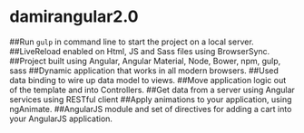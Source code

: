 # damirangular2.0
##Run `gulp` in command line to start the project on a local server. 
##LiveReload enabled on Html, JS and Sass files using BrowserSync.
##Project built using Angular, Angular Material, Node, Bower, npm, gulp, sass
##Dynamic application that works in all modern browsers.
##Used data binding to wire up data model to views.
##Move application logic out of the template and into Controllers.
##Get data from a server using Angular services using RESTful client
##Apply animations to your application, using ngAnimate.
##AngularJS module and set of directives for adding a cart into your AngularJS application.
